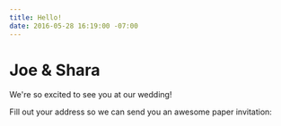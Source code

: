 ```yaml
---
title: Hello!
date: 2016-05-28 16:19:00 -07:00
---
```


# Joe & Shara

We're so excited to see you at our wedding!

Fill out your address so we can send you an awesome paper invitation: